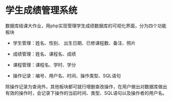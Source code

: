 # 学生成绩管理系统

数据库结课大作业，用php实现管理学生成绩数据库的可视化界面，分为四个功能板块

- 学生管理：姓名、性别、 出生日期、已修课程数、备注、照片

- 成绩管理：姓名、课程名、成绩

- 课程管理：课程名、学时、学分

- 操作记录：编号、用户名、时间、操作类型、SQL语句

除操作记录为查询外，其他板块都可就行增删查改操作，在用户做出对数据库做出有效的操作时，会记录下操作的当前时间、类型、SQL语句以及操作者的用户名。